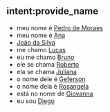 ## intent:provide_name
- meu nome é [Pedro de Moraes](name)
- meu nome é [Ana](name)
- [João da Silva](name)
- me chamo [Lucas](name)
- eu me chamo [Bruno](name)
- ele se chama [Roberto](name)
- ela se chama [Juliana](name)
- o nome dele é [Geferson](name)
- o nome dela é [Rosangela](name)
- está no nome de [Giovanna](name)
- eu sou [Diego](name)